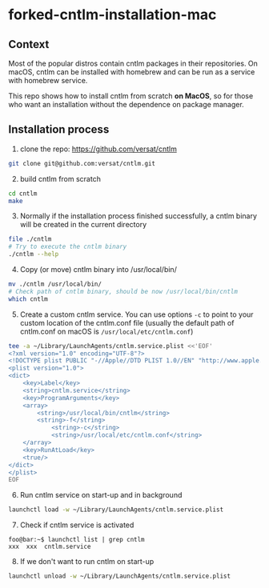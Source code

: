 # forked-cntlm-installation-mac

## Context
Most of the popular distros contain cntlm packages in their repositories. On macOS, cntlm can be installed with homebrew and can be run as a service with homebrew service.

This repo shows how to install cntlm from scratch **on MacOS**, so for those who want an installation without the dependence on package manager.

## Installation process

1. clone the repo: https://github.com/versat/cntlm
```bash
git clone git@github.com:versat/cntlm.git
```

2. build cntlm from scratch
```bash
cd cntlm
make
```

3. Normally if the installation process finished successfully, a cntlm binary will be created in the current directory
```bash
file ./cntlm
# Try to execute the cntlm binary
./cntlm --help
```

4. Copy (or move) cntlm binary into /usr/local/bin/
```bash
mv ./cntlm /usr/local/bin/
# Check path of cntlm binary, should be now /usr/local/bin/cntlm
which cntlm
```

5. Create a custom cntlm service. You can use options `-c` to point to your custom location of the cntlm.conf file (usually the default path of cntlm.conf on macOS is `/usr/local/etc/cntlm.conf`)
```bash
tee -a ~/Library/LaunchAgents/cntlm.service.plist <<'EOF'
<?xml version="1.0" encoding="UTF-8"?>
<!DOCTYPE plist PUBLIC "-//Apple//DTD PLIST 1.0//EN" "http://www.apple.com/DTDs/PropertyList-1.0.dtd">
<plist version="1.0">
<dict>
	<key>Label</key>
	<string>cntlm.service</string>
	<key>ProgramArguments</key>
	<array>
		<string>/usr/local/bin/cntlm</string>
		<string>-f</string>
        	<string>-c</string>
        	<string>/usr/local/etc/cntlm.conf</string>
	</array>
	<key>RunAtLoad</key>
	<true/>
</dict>
</plist>
EOF
```

6. Run cntlm service on start-up and in background
```bash
launchctl load -w ~/Library/LaunchAgents/cntlm.service.plist
```

7. Check if cntlm service is activated
```console
foo@bar:~$ launchctl list | grep cntlm
xxx  xxx  cntlm.service 
```

8. If we don't want to run cntlm on start-up
```sh
launchctl unload -w ~/Library/LaunchAgents/cntlm.service.plist
```
